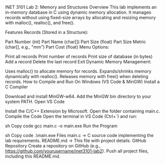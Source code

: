 INET 3101 Lab 2: Memory and Structures
Overview
This lab implements an in-memory database in C using dynamic memory allocation. It manages records without using fixed-size arrays by allocating and resizing memory with malloc(), realloc(), and free().

Features
Records (Stored in a Structure):

Part Number (int)
Part Name (char[])
Part Size (float)
Part Size Metric (char[], e.g., "mm")
Part Cost (float)
Menu Options:

Print all records
Print number of records
Print size of database (in bytes)
Add a record
Delete the last record
Exit
Dynamic Memory Management:

Uses malloc() to allocate memory for records.
Expands/shrinks memory dynamically with realloc().
Releases memory with free() when deleting records.
How to Compile and Run
On Windows (VS Code & MinGW)
Install a C Compiler

Download and install MinGW-w64.
Add the MinGW bin directory to your system PATH.
Open VS Code

Install the C/C++ Extension by Microsoft.
Open the folder containing main.c.
Compile the Code
Open the terminal in VS Code (Ctrl+`) and run:

sh
Copy code
gcc main.c -o main.exe
Run the Program

sh
Copy code
.\main.exe
Files
main.c → C source code implementing the lab requirements.
README.md → This file with project details.
GitHub Repository
Create a repository on GitHub (e.g., https://github.com/yourusername/inet3101-lab2).
Push all project files, including this README.md.
